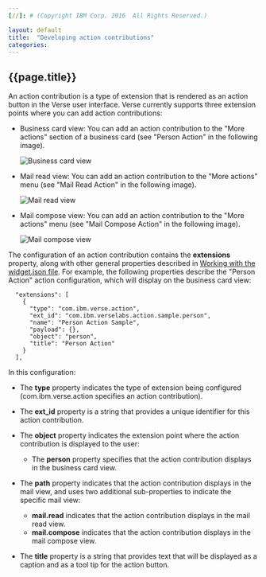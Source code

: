 ```yaml
---
[//]: # (Copyright IBM Corp. 2016  All Rights Reserved.)

layout: default
title:  "Developing action contributions"
categories:
---
```


## {{page.title}}  


An action contribution is a type of extension that is rendered as an action button in the Verse user interface. Verse currently supports three extension points where you can add action contributions:

* Business card view: You can add an action contribution to the "More actions" section of a business card (see "Person Action" in the following image).

    ![Business card view]({{site.baseurl}}/tutorials/img/bizcard_action.png "business card view")   

* Mail read view: You can add an action contribution to the "More actions" menu (see "Mail Read Action" in the following image).

    ![Mail read view]({{site.baseurl}}/tutorials/img/mailread_action.png "mail read view")   

* Mail compose view:  You can add an action contribution to the "More actions" menu (see "Mail Compose Action" in the following image).

    ![Mail compose view]({{site.baseurl}}/tutorials/img/mailcompose_action.png "mail compose view")   

The configuration of an action contribution contains the __extensions__ property, along with other general properties described in [Working with the widget.json file][1]. For example, the following properties describe the "Person Action" action configuration, which will display on the business card view:

```
  "extensions": [
    {
      "type": "com.ibm.verse.action",
      "ext_id": "com.ibm.verselabs.action.sample.person",
      "name": "Person Action Sample",
      "payload": {},
      "object": "person",
      "title": "Person Action"
    }
  ],
```

In this configuration:

* The __type__ property indicates the type of extension being configured (com.ibm.verse.action specifies an action contribution).

* The __ext_id__ property is a string that provides a unique identifier for this action contribution.

* The __object__ property indicates the extension point where the action contribution is displayed to the user:

    * The __person__ property specifies that the action contribution displays in the business card view.

* The __path__ property indicates that the action contribution displays in the mail view, and uses two additional sub-properties to indicate the specific mail view:

    * __mail.read__ indicates that the action contribution displays in the mail read view.
    * __mail.compose__ indicates that the action contribution displays in the mail compose view.

* The __title__ property is a string that provides text that will be displayed as a caption and as a tool tip for the action button.



[1]: {{site.baseurl}}/tutorials/ext-manifest.html

